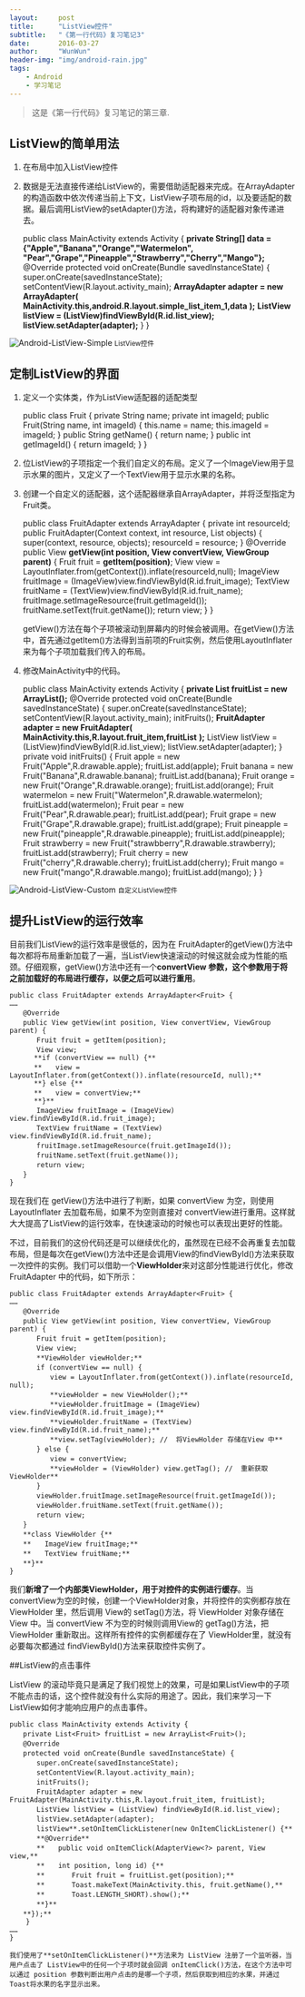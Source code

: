 ```yaml
---
layout:     post
title:      "ListView控件"
subtitle:   "《第一行代码》复习笔记3"
date:       2016-03-27
author:     "WunWun"
header-img: "img/android-rain.jpg"
tags:
    - Android
    - 学习笔记
---
```


> 这是《第一行代码》复习笔记的第三章.


## ListView的简单用法

1. 在布局中加入ListView控件

    <?xml version="1.0" encoding="utf-8"?>
    <LinearLayout xmlns:android="http://schemas.android.com/apk/res/android"
        android:orientation="vertical" 
        android:layout_width="match_parent"
        android:layout_height="match_parent">
        <ListView
            android:id="@+id/list_view"
            android:layout_width="match_parent"
            android:layout_height="match_parent">
        </ListView>
    </LinearLayout>

2. 数据是无法直接传递给ListView的，需要借助适配器来完成。在ArrayAdapter的构造函数中依次传递当前上下文，ListView子项布局的id，以及要适配的数据。最后调用ListView的setAdapter()方法，将构建好的适配器对象传递进去。

    public class MainActivity extends Activity {
        **private String[] data = {"Apple","Banana","Orange","Watermelon",**
                **"Pear","Grape","Pineapple","Strawberry","Cherry","Mango"};**
        @Override
        protected void onCreate(Bundle savedInstanceState) {
            super.onCreate(savedInstanceState);
            setContentView(R.layout.activity_main);
            **ArrayAdapter<String> adapter = new ArrayAdapter<String>(**
                    **MainActivity.this,android.R.layout.simple_list_item_1,data**
            **);**
            **ListView listView = (ListView)findViewById(R.id.list_view);**
            **listView.setAdapter(adapter);**
        }
    }

![Android-ListView-Simple](/img/in-post/the-first-line-of-code/android-listview-simple.png)
<small class="img-hint">ListView控件</small>

## 定制ListView的界面

1. 定义一个实体类，作为ListView适配器的适配类型

    public class Fruit {
        private String name;
        private  int imageId;
        public Fruit(String name, int imageId) {
            this.name = name;
            this.imageId = imageId;
        }
        public String getName() {
            return name;
        }
        public int getImageId() {
            return imageId;
        }
    }

2. 位ListView的子项指定一个我们自定义的布局。定义了一个ImageView用于显示水果的图片，又定义了一个TextView用于显示水果的名称。

    <?xml version="1.0" encoding="utf-8"?>
    <LinearLayout xmlns:android="http://schemas.android.com/apk/res/android"
        android:orientation="vertical" android:layout_width="match_parent"
        android:layout_height="match_parent">
        <ImageView
            android:id="@+id/fruit_image"
            android:layout_width="wrap_content"
            android:layout_height="wrap_content" />
        <TextureView
            android:id="@+id/fruit_name"
            android:layout_width="wrap_content"
            android:layout_height="wrap_content"
            android:layout_gravity="center"
            android:layout_marginLeft="10dip"/>
    </LinearLayout>

3. 创建一个自定义的适配器，这个适配器继承自ArrayAdapter，并将泛型指定为Fruit类。

    public class FruitAdapter extends ArrayAdapter<Fruit> {
        private int resourceId;
        public FruitAdapter(Context context, int resource, List<Fruit> objects) {
            super(context, resource, objects);
            resourceId = resource;
        }
        @Override
        public View **getView(int position, View convertView, ViewGroup parent)** {
            Fruit fruit = **getItem(position)**;
            View view = LayoutInflater.from(getContext()).inflate(resourceId,null);
            ImageView fruitImage = (ImageView)view.findViewById(R.id.fruit_image);
            TextView fruitName = (TextView)view.findViewById(R.id.fruit_name);
            fruitImage.setImageResource(fruit.getImageId());
            fruitName.setText(fruit.getName());
            return view;
        }
    }

    getView()方法在每个子项被滚动到屏幕内的时候会被调用。在getView()方法中，首先通过getItem()方法得到当前项的Fruit实例，然后使用LayoutInflater来为每个子项加载我们传入的布局。

4. 修改MainActivity中的代码。

    public class MainActivity extends Activity {
        **private List<Fruit> fruitList = new ArrayList<Fruit>();**
        @Override
        protected void onCreate(Bundle savedInstanceState) {
            super.onCreate(savedInstanceState);
            setContentView(R.layout.activity_main);
            initFruits();
            **FruitAdapter adapter = new FruitAdapter(**
                    **MainActivity.this,R.layout.fruit_item,fruitList**
            **);**
            ListView listView = (ListView)findViewById(R.id.list_view);
            listView.setAdapter(adapter);
        }
        private void initFruits() {
            Fruit apple = new Fruit("Apple",R.drawable.apple);
            fruitList.add(apple);
            Fruit banana = new Fruit("Banana",R.drawable.banana);
            fruitList.add(banana);
            Fruit orange = new Fruit("Orange",R.drawable.orange);
            fruitList.add(orange);
            Fruit watermelon = new Fruit("Watermelon",R.drawable.watermelon);
            fruitList.add(watermelon);
            Fruit pear = new Fruit("Pear",R.drawable.pear);
            fruitList.add(pear);
            Fruit grape = new Fruit("Grape",R.drawable.grape);
            fruitList.add(grape);
            Fruit pineapple = new Fruit("pineapple",R.drawable.pineapple);
            fruitList.add(pineapple);
            Fruit strawberry = new Fruit("strawbberry",R.drawable.strawberry);
            fruitList.add(strawberry);
            Fruit cherry = new Fruit("cherry",R.drawable.cherry);
            fruitList.add(cherry);
            Fruit mango = new Fruit("mango",R.drawable.mango);
            fruitList.add(mango);
        }
    }

![Android-ListView-Custom](/img/in-post/the-first-line-of-code/android-listview-custom.png)
<small class="img-hint">自定义ListView控件</small>

## 提升ListView的运行效率

目前我们ListView的运行效率是很低的，因为在 FruitAdapter的getView()方法中每次都将布局重新加载了一遍，当ListView快速滚动的时候这就会成为性能的瓶颈。仔细观察，getView()方法中还有一个**convertView 参数，这个参数用于将之前加载好的布局进行缓存，以便之后可以进行重用**。

    public class FruitAdapter extends ArrayAdapter<Fruit> {
    ……
    　　@Override
    　　public View getView(int position, View convertView, ViewGroup parent) {
    　　　　Fruit fruit = getItem(position);
    　　　　View view;
          **if (convertView == null) {**
          **　　view = LayoutInflater.from(getContext()).inflate(resourceId, null);**
          **} else {**
          **　　view = convertView;**
          **}**
    　　　　ImageView fruitImage = (ImageView) view.findViewById(R.id.fruit_image);
    　　　　TextView fruitName = (TextView) view.findViewById(R.id.fruit_name);
    　　　　fruitImage.setImageResource(fruit.getImageId());
    　　　　fruitName.setText(fruit.getName());
    　　　　return view;
    　　}
    }

现在我们在 getView()方法中进行了判断，如果 convertView 为空，则使用LayoutInflater 去加载布局，如果不为空则直接对 convertView进行重用。这样就大大提高了ListView的运行效率，在快速滚动的时候也可以表现出更好的性能。

不过，目前我们的这份代码还是可以继续优化的，虽然现在已经不会再重复去加载布局，但是每次在getView()方法中还是会调用View的findViewById()方法来获取一次控件的实例。我们可以借助一个**ViewHolder**来对这部分性能进行优化，修改 FruitAdapter 中的代码，如下所示：

    public class FruitAdapter extends ArrayAdapter<Fruit> {
    ……
    　　@Override
    　　public View getView(int position, View convertView, ViewGroup parent) {
    　　　　Fruit fruit = getItem(position);
    　　　　View view;
    　　　　**ViewHolder viewHolder;**
    　　　　if (convertView == null) {
    　　　　　　view = LayoutInflater.from(getContext()).inflate(resourceId, null);
    　　　　　　**viewHolder = new ViewHolder();**
    　　　　　　**viewHolder.fruitImage = (ImageView) view.findViewById(R.id.fruit_image);**
    　　　　　　**viewHolder.fruitName = (TextView) view.findViewById(R.id.fruit_name);**
    　　　　　　**view.setTag(viewHolder); //  将ViewHolder 存储在View 中**
    　　　　} else {
    　　　　　　view = convertView;
    　　　　　　**viewHolder = (ViewHolder) view.getTag(); //  重新获取ViewHolder**
    　　　　}
    　　　　viewHolder.fruitImage.setImageResource(fruit.getImageId());
    　　　　viewHolder.fruitName.setText(fruit.getName());
    　　　　return view;
    　　}
    　　**class ViewHolder {**
    　　**　　ImageView fruitImage;**
    　　**　　TextView fruitName;**
    　　**}**
    }

我们**新增了一个内部类ViewHolder，用于对控件的实例进行缓存**。当convertView为空的时候，创建一个ViewHolder对象，并将控件的实例都存放在 ViewHolder 里，然后调用 View的 setTag()方法，将 ViewHolder 对象存储在 View 中。当 convertView 不为空的时候则调用View的 getTag()方法，把 ViewHolder 重新取出。这样所有控件的实例都缓存在了 ViewHolder里，就没有必要每次都通过 findViewById()方法来获取控件实例了。

##ListView的点击事件

ListView 的滚动毕竟只是满足了我们视觉上的效果，可是如果ListView中的子项不能点击的话，这个控件就没有什么实际的用途了。因此，我们来学习一下ListView如何才能响应用户的点击事件。

    public class MainActivity extends Activity {
    　　private List<Fruit> fruitList = new ArrayList<Fruit>();
    　　@Override
    　　protected void onCreate(Bundle savedInstanceState) {
    　　　　super.onCreate(savedInstanceState);
    　　　　setContentView(R.layout.activity_main);
    　　　　initFruits();
    　　　　FruitAdapter adapter = new FruitAdapter(MainActivity.this,R.layout.fruit_item, fruitList);
    　　　　ListView listView = (ListView) findViewById(R.id.list_view);
    　　　　listView.setAdapter(adapter);
    　　　　listView**.setOnItemClickListener(new OnItemClickListener() {**
    　　　　**@Override**
    　　　　**　　public void onItemClick(AdapterView<?> parent, View view,**
    　　　　**　　int position, long id) {**
    　　　　**　　　　Fruit fruit = fruitList.get(position);**
    　　　　**　　　　Toast.makeText(MainActivity.this, fruit.getName(),**
    　　　　**　　　　Toast.LENGTH_SHORT).show();**
    　　　　**}**
    　　**});**
        }
    ……
    }

    我们使用了**setOnItemClickListener()**方法来为 ListView 注册了一个监听器，当用户点击了 ListView中的任何一个子项时就会回调 onItemClick()方法，在这个方法中可以通过 position 参数判断出用户点击的是哪一个子项，然后获取到相应的水果，并通过 Toast将水果的名字显示出来。